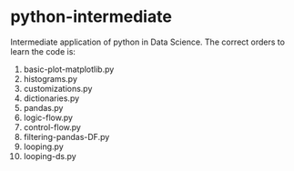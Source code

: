 # python-intermediate
Intermediate application of python in Data Science. The correct orders to learn the code is:
1) basic-plot-matplotlib.py
2) histograms.py
3) customizations.py
4) dictionaries.py
5) pandas.py
6) logic-flow.py
7) control-flow.py
8) filtering-pandas-DF.py
9) looping.py
10) looping-ds.py
